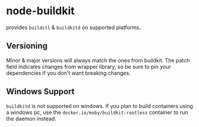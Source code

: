# node-buildkit

provides `buildctl` & `buildkitd` on supported platforms.

## Versioning

Minor & major versions will always match the ones from buildkit. The patch field indicates changes from wrapper library, so be sure to pin your dependencies if you don't want breaking changes.

## Windows Support

`buildkitd` is not supported on windows. If you plan to build containers using a windows pc, use the `docker.io/moby/buildkit:rootless` container to run the daemon instead.
